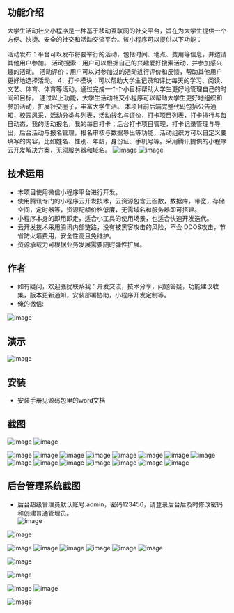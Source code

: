 ## 功能介绍 

 
大学生活动社交小程序是一种基于移动互联网的社交平台，旨在为大学生提供一个方便、快捷、安全的社交和活动交流平台。该小程序可以提供以下功能：

活动发布：平台可以发布将要举行的活动，包括时间、地点、费用等信息，并邀请其他用户参加。
活动搜索：用户可以根据自己的兴趣爱好搜索活动，并参加感兴趣的活动。
活动评价：用户可以对参加过的活动进行评价和反馈，帮助其他用户更好地选择活动。
4．打卡模块：可以帮助大学生记录和评比每天的学习、阅读、文艺、体育、体育等活动。通过完成一个个小目标帮助大学生更好地管理自己的时间和目标。
通过以上功能，大学生活动社交小程序可以帮助大学生更好地组织和参加活动，扩展社交圈子，丰富大学生活。 本项目前后端完整代码包括公告通知，校园风采，活动分类与列表，活动报名与评价，打卡项目列表，打卡排行与每日动态，我的活动报名，我的每日打卡；后台打卡项目管理，打卡记录管理与导出，后台活动与报名管理，报名审核与数据导出等功能，活动组织方可以自定义要填写的内容，比如姓名、性别、年龄，身份证、手机号等。采用腾讯提供的小程序云开发解决方案，无须服务器和域名。
![image](https://github.com/meilinggong2002/WeCollege/assets/100195718/d603fbde-d7ba-445b-b64e-f2813f4ef3a0)
![image](https://github.com/meilinggong2002/WeCollege/assets/100195718/e94c53e0-bfbb-4ee1-b989-5c3cac75239a)



## 技术运用
- 本项目使用微信小程序平台进行开发。
- 使用腾讯专门的小程序云开发技术，云资源包含云函数，数据库，带宽，存储空间，定时器等，资源配额价格低廉，无需域名和服务器即可搭建。
- 小程序本身的即用即走，适合小工具的使用场景，也适合快速开发迭代。
- 云开发技术采用腾讯内部链路，没有被黑客攻击的风险，不会 DDOS攻击，节省防火墙费用，安全性高且免维护。
- 资源承载力可根据业务发展需要随时弹性扩展。  



## 作者
- 如有疑问，欢迎骚扰联系我：开发交流，技术分享，问题答疑，功能建议收集，版本更新通知，安装部署协助，小程序开发定制等。
- 俺的微信: 
 
 ![image](https://github.com/meilinggong2002/WeCollege/assets/100195718/d8e272b3-71b0-48b8-8083-3c571a13e858)




## 演示 
 ![image](https://github.com/meilinggong2002/WeCollege/assets/100195718/64b0185d-d5c7-421d-a270-6ad0e7b777f8)



## 安装

- 安装手册见源码包里的word文档 


## 截图
![image](https://github.com/meilinggong2002/WeCollege/assets/100195718/242b360d-34bb-4c13-9202-1c002e60b84a)
![image](https://github.com/meilinggong2002/WeCollege/assets/100195718/83d54817-ce38-48ac-8c54-df03fbc46cb6)

 ![image](https://github.com/meilinggong2002/WeCollege/assets/100195718/1778a0a2-67de-430b-8494-dfd05a763e8a)
![image](https://github.com/meilinggong2002/WeCollege/assets/100195718/2db428d9-729a-42c8-b256-a50ab88e9581)
![image](https://github.com/meilinggong2002/WeCollege/assets/100195718/a5cdeb11-7b43-46df-b463-71314a542b6e)
![image](https://github.com/meilinggong2002/WeCollege/assets/100195718/f670fb0d-8d17-44d9-af77-cb61cb1f046b)
![image](https://github.com/meilinggong2002/WeCollege/assets/100195718/904079c6-265a-4afc-b415-b7cecc652a63)
![image](https://github.com/meilinggong2002/WeCollege/assets/100195718/92d7d529-fca8-491d-9f1a-b30c8bc2bcb7)
![image](https://github.com/meilinggong2002/WeCollege/assets/100195718/5d5f8ab7-0666-4a85-8e5a-6ee296e8f29e)
![image](https://github.com/meilinggong2002/WeCollege/assets/100195718/a9ee89bc-a851-4190-b05b-c96986c50c1d)
![image](https://github.com/meilinggong2002/WeCollege/assets/100195718/bd5126e7-07ed-444f-9874-d69386b5a557)
![image](https://github.com/meilinggong2002/WeCollege/assets/100195718/08337efb-0332-4d5f-8a02-8e0074794383)
![image](https://github.com/meilinggong2002/WeCollege/assets/100195718/96a13b93-cde6-4e5f-8f08-935c413cd11f)
![image](https://github.com/meilinggong2002/WeCollege/assets/100195718/e742a85e-9c76-4d69-bf99-9622e30f5ecb)
![image](https://github.com/meilinggong2002/WeCollege/assets/100195718/d2423d9e-5e3a-449a-bf9b-1a50c65db33e)
![image](https://github.com/meilinggong2002/WeCollege/assets/100195718/bef2dbe0-9dd1-4483-a1b3-20a1e01227b5)
![image](https://github.com/meilinggong2002/WeCollege/assets/100195718/c863501d-dd1e-4564-ba5f-021ccdcba4c2)

 

## 后台管理系统截图 
- 后台超级管理员默认账号:admin，密码123456，请登录后台后及时修改密码和创建普通管理员。  
![image](https://github.com/meilinggong2002/WeCollege/assets/100195718/423044f9-60a4-494d-a696-1c7ebfddda70)

![image](https://github.com/meilinggong2002/WeCollege/assets/100195718/610f0c15-6086-4537-a519-9bb01c4ee57e)

![image](https://github.com/meilinggong2002/WeCollege/assets/100195718/87dfbc57-ce91-4713-bddc-6101c86d3a84)
![image](https://github.com/meilinggong2002/WeCollege/assets/100195718/8dbea119-a647-4d63-9fe4-9b29e027b15b)
![image](https://github.com/meilinggong2002/WeCollege/assets/100195718/36a9b87d-8626-4775-a639-8b2a6abf2323)
![image](https://github.com/meilinggong2002/WeCollege/assets/100195718/d5a586fc-8e80-43f5-b4e1-2680d42cd50e)
![image](https://github.com/meilinggong2002/WeCollege/assets/100195718/689a9953-c31f-444f-bb83-a62bb12b22d1)
![image](https://github.com/meilinggong2002/WeCollege/assets/100195718/a54a0565-1ee6-476e-a681-c45c31d25ad7)

![image](https://github.com/meilinggong2002/WeCollege/assets/100195718/ac4b537a-e32b-4453-a776-414276ad03be)

![image](https://github.com/meilinggong2002/WeCollege/assets/100195718/9d1af782-26a2-46f0-9f2c-0920ac0db781)


![image](https://github.com/meilinggong2002/WeCollege/assets/100195718/ea088dff-25e1-464d-a171-313b8f6267e7)
![image](https://github.com/meilinggong2002/WeCollege/assets/100195718/49b689e4-b6f0-4468-81e5-d2aca68972c6)

![image](https://github.com/meilinggong2002/WeCollege/assets/100195718/fac8809c-8e44-4880-a03d-2c7f5e531c30)



















